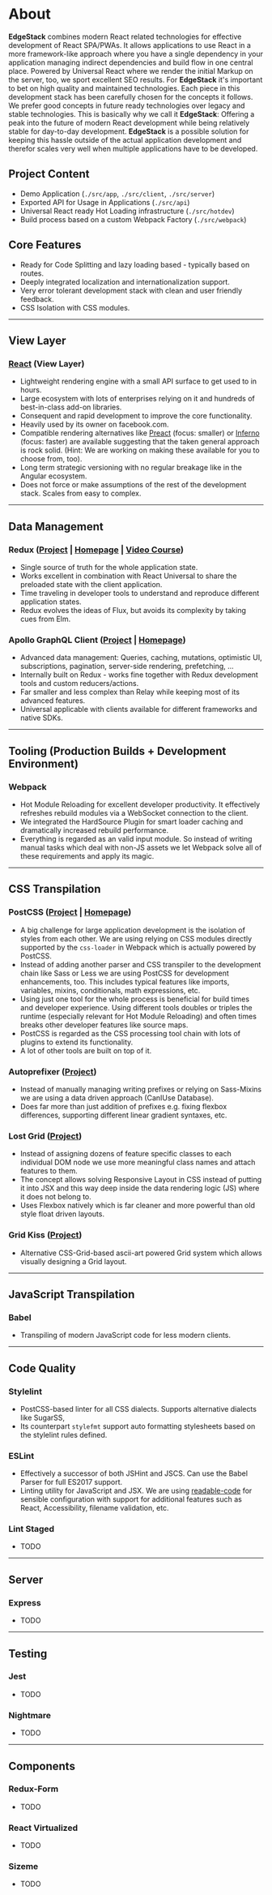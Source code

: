 # About

**EdgeStack** combines modern React related technologies for effective development of React SPA/PWAs.
It allows applications to use React in a more framework-like approach where you have a single dependency
in your application managing indirect dependencies and build flow in one central place. Powered by
Universal React where we render the initial Markup on the server, too, we sport excellent SEO results.
For **EdgeStack** it's important to bet on high quality and maintained technologies. Each piece
in this development stack has been carefully chosen for the concepts it follows. We prefer good concepts in
future ready technologies over legacy and stable technologies. This is basically why we call it **EdgeStack**:
Offering a peak into the future of modern React development while being relatively stable for day-to-day 
development. **EdgeStack** is a possible solution for keeping this hassle outside of the actual 
application development and therefor scales very well when multiple applications have to be developed.


## Project Content

- Demo Application (`./src/app`, `./src/client`, `./src/server`)
- Exported API for Usage in Applications (`./src/api`)
- Universal React ready Hot Loading infrastructure (`./src/hotdev`)
- Build process based on a custom Webpack Factory (`./src/webpack`)


## Core Features

- Ready for Code Splitting and lazy loading based - typically based on routes.
- Deeply integrated localization and internationalization support.
- Very error tolerant development stack with clean and user friendly feedback. 
- CSS Isolation with CSS modules.


---

## View Layer

### [React](https://facebook.github.io/react/) (View Layer)

- Lightweight rendering engine with a small API surface to get used to in hours.
- Large ecosystem with lots of enterprises relying on it and hundreds of best-in-class add-on libraries.
- Consequent and rapid development to improve the core functionality.
- Heavily used by its owner on facebook.com.
- Compatible rendering alternatives like [Preact](https://preactjs.com/) (focus: smaller) or [Inferno](https://infernojs.org/) (focus: faster) are available suggesting that the taken general approach is rock solid. (Hint: We are working on making these available for you to choose from, too).
- Long term strategic versioning with no regular breakage like in the Angular ecosystem.
- Does not force or make assumptions of the rest of the development stack. Scales from easy to complex.

---

## Data Management

### Redux ([Project](https://github.com/reactjs/redux) | [Homepage](http://redux.js.org/) | [Video Course](https://egghead.io/courses/getting-started-with-redux))

- Single source of truth for the whole application state.
- Works excellent in combination with React Universal to share the preloaded state with the client application.
- Time traveling in developer tools to understand and reproduce different application states.
- Redux evolves the ideas of Flux, but avoids its complexity by taking cues from Elm.

### Apollo GraphQL Client ([Project](https://github.com/apollographql/apollo-client) | [Homepage](http://dev.apollodata.com/))

- Advanced data management: Queries, caching, mutations, optimistic UI, subscriptions, pagination, server-side rendering, prefetching, ...
- Internally built on Redux - works fine together with Redux development tools and custom reducers/actions.
- Far smaller and less complex than Relay while keeping most of its advanced features.
- Universal applicable with clients available for different frameworks and native SDKs.


---

## Tooling (Production Builds + Development Environment)

### Webpack

- Hot Module Reloading for excellent developer productivity. It effectively refreshes rebuild modules via a WebSocket connection to the client.
- We integrated the HardSource Plugin for smart loader caching and dramatically increased rebuild performance.
- Everything is regarded as an valid input module. So instead of writing manual tasks which deal with non-JS assets we let Webpack solve all of these requirements and apply its magic.




---

## CSS Transpilation

### PostCSS ([Project](https://github.com/postcss/postcss) | [Homepage](http://postcss.org/))

- A big challenge for large application development is the isolation of styles from each other. We are using relying on CSS modules directly supported by the `css-loader` in Webpack which is actually powered by PostCSS.
- Instead of adding another parser and CSS transpiler to the development chain like Sass or Less we are using PostCSS for development enhancements, too. This includes typical features like imports, variables, mixins, conditionals, math expressions, etc.
- Using just one tool for the whole process is beneficial for build times and developer experience. Using different tools doubles or triples the runtime (especially relevant for Hot Module Reloading) and often times breaks other developer features like source maps.
- PostCSS is regarded as the CSS processing tool chain with lots of plugins to extend its functionality. 
- A lot of other tools are built on top of it.


### Autoprefixer ([Project](https://github.com/postcss/autoprefixer))

- Instead of manually managing writing prefixes or relying on Sass-Mixins we are using a data driven approach (CanIUse Database).
- Does far more than just addition of prefixes e.g. fixing flexbox differences, supporting different linear gradient syntaxes, etc.

### Lost Grid ([Project](https://github.com/peterramsing/lost))

- Instead of assigning dozens of feature specific classes to each individual DOM node we use more meaningful class names and attach features to them.
- The concept allows solving Responsive Layout in CSS instead of putting it into JSX and this way deep inside the data rendering logic (JS) where it does not belong to.
- Uses Flexbox natively which is far cleaner and more powerful than old style float driven layouts.


### Grid Kiss ([Project](https://github.com/sylvainpolletvillard/postcss-grid-kiss))

- Alternative CSS-Grid-based ascii-art powered Grid system which allows visually designing a Grid layout. 





---

## JavaScript Transpilation

### Babel

- Transpiling of modern JavaScript code for less modern clients.




---

## Code Quality

### Stylelint

- PostCSS-based linter for all CSS dialects. Supports alternative dialects like SugarSS,
- Its counterpart `stylefmt` support auto formatting stylesheets based on the stylelint rules defined.


### ESLint

- Effectively a successor of both JSHint and JSCS. Can use the Babel Parser for full ES2017 support.
- Linting utility for JavaScript and JSX. We are using [readable-code](https://github.com/sebastian-software/readable-code) for sensible configuration with support for additional features such as React, Accessibility, filename validation, etc.


### Lint Staged

- TODO


---

## Server

### Express

- TODO




---

## Testing

### Jest

- TODO

### Nightmare

- TODO





---

## Components

### Redux-Form

- TODO

### React Virtualized

- TODO

### Sizeme

- TODO
